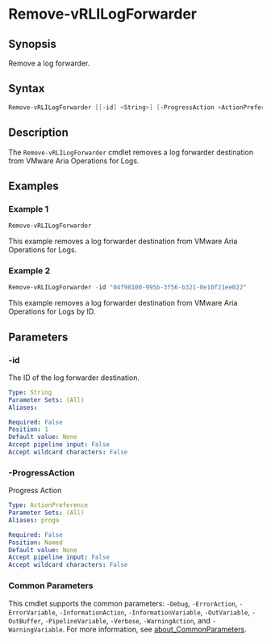 # Remove-vRLILogForwarder

## Synopsis

Remove a log forwarder.

## Syntax

```powershell
Remove-vRLILogForwarder [[-id] <String>] [-ProgressAction <ActionPreference>] [<CommonParameters>]
```

## Description

The `Remove-vRLILogForwarder` cmdlet removes a log forwarder destination from VMware Aria Operations for Logs.

## Examples

### Example 1

```powershell
Remove-vRLILogForwarder
```

This example removes a log forwarder destination from VMware Aria Operations for Logs.

### Example 2

```powershell
Remove-vRLILogForwarder -id "04f98100-995b-3f56-b321-0e10f21ee022"
```

This example removes a log forwarder destination from VMware Aria Operations for Logs by ID.

## Parameters

### -id

The ID of the log forwarder destination.

```yaml
Type: String
Parameter Sets: (All)
Aliases:

Required: False
Position: 1
Default value: None
Accept pipeline input: False
Accept wildcard characters: False
```

### -ProgressAction

Progress Action

```yaml
Type: ActionPreference
Parameter Sets: (All)
Aliases: proga

Required: False
Position: Named
Default value: None
Accept pipeline input: False
Accept wildcard characters: False
```

### Common Parameters

This cmdlet supports the common parameters: `-Debug`, `-ErrorAction`, `-ErrorVariable`, `-InformationAction`, `-InformationVariable`, `-OutVariable`, `-OutBuffer`, `-PipelineVariable`, `-Verbose`, `-WarningAction`, and `-WarningVariable`. For more information, see [about_CommonParameters](http://go.microsoft.com/fwlink/?LinkID=113216).

